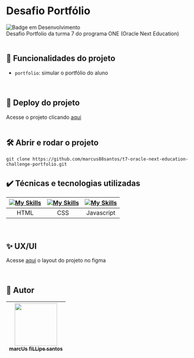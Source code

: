 # Desafio Portfólio
![Badge em Desenvolvimento](http://img.shields.io/static/v1?label=STATUS&message=EM%20DESENVOLVIMENTO&color=GREEN&style=for-the-badge)  
Desafio Portfolio da turma 7 do programa ONE (Oracle Next Education)
<br />
<br />
## :hammer: Funcionalidades do projeto
- `portfolio`: simular o portfólio do aluno

<br />

## 📁 Deploy do projeto
Acesse o projeto clicando [aqui](https://marcus88santos.github.io/t7-oracle-next-education-challenge-portfolio/)
<br />
<br />
## 🛠️ Abrir e rodar o projeto
```
git clone https://github.com/marcus88santos/t7-oracle-next-education-challenge-portfolio.git
```

## ✔️ Técnicas e tecnologias utilizadas

| [![My Skills](https://skillicons.dev/icons?i=html)]() | [![My Skills](https://skillicons.dev/icons?i=css)]() | [![My Skills](https://skillicons.dev/icons?i=js)]() |  
|                            :---:                      |                           :---:                      |                          :---:                      |
| HTML                                                  | CSS                                                  | Javascript                                          |  

<br />

## ✨ UX/UI
Acesse [aqui](https://www.figma.com/file/Mv4mSxBHzB5caI7bW2tLv6/Challenge-Front-end-Portf%C3%B3lio?type=design&node-id=0-1&mode=design&t=PLKPTTYMVPLt6av4-0) o layout do projeto no figma

<br />

## 🚶 Autor

| [<img loading="lazy" src="https://github.com/marcus88santos.png?size=115" width=115><br><sub>marcUs fiLLipe santos</sub>](https://github.com/marcus88santos) |
| :---: |
